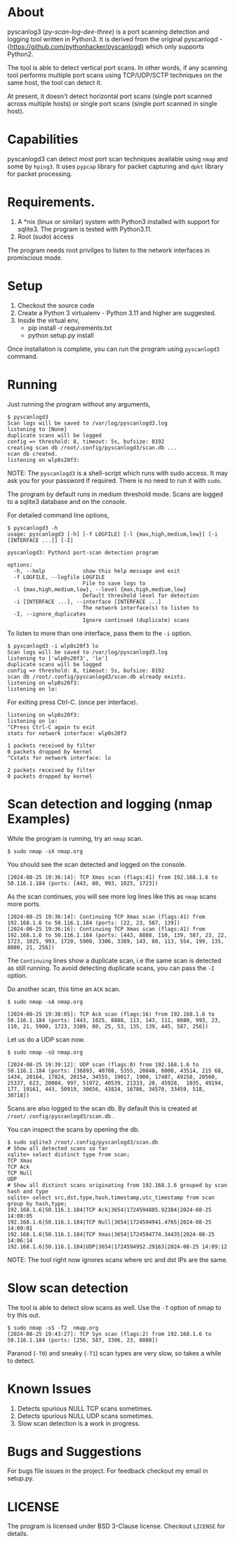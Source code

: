 # About
pyscanlog3 (*py-scan-log-dee-three*) is a port scanning detection and logging tool written in Python3.
It is derived from the original pyscanlogd - {https://github.com/pythonhacker/pyscanlogd} which only
supports Python2.

The tool is able to detect vertical port scans. In other words, if any scanning tool performs
multiple port scans using TCP/UDP/SCTP techniques on the same host, the tool can detect it.

At present, it doesn't detect horizontal port scans (single port scanned across multiple hosts)
or single port scans (single port scanned in single host).

# Capabilities
pyscanlogd3 can detect most port scan techniques available using `nmap` and some by `hping3`. It uses `pypcap` library
for packet capturing and `dpkt` library for packet processing.

# Requirements.

1. A *nix (linux or similar) system with Python3 installed with support for sqlite3. The program is tested with Python3.11.
2. Root (sudo) access

The program needs root privilges to listen to the network interfaces in promiscious mode.

# Setup

1. Checkout the source code
2. Create a Python 3 virtualenv - Python 3.11 and higher are suggested.
3. Inside the virtual env,
    * pip install -r requirements.txt
    * python setup.py install

Once installation is complete, you can run the program using `pyscanlogd3` command.

# Running

Just running the program without any arguments,

	$ pyscanlogd3
	Scan logs will be saved to /var/log/pyscanlogd3.log
	listening to [None]
	duplicate scans will be logged
	config => threshold: 8, timeout: 5s, bufsize: 8192
	creating scan db /root/.config/pyscanlogd3/scan.db ...
	scan db created.
	listening on wlp0s20f3:

NOTE: The `pyscanlogd3` is a shell-script which runs with sudo access. It may ask you for your password if required. There is no need to run it with `sudo`.

The program by default runs in medium threshold mode. Scans are logged to a sqlite3 database and on the console.

For detailed command line options,

	$ pyscanlogd3 -h
	usage: pyscanlogd3 [-h] [-f LOGFILE] [-l {max,high,medium,low}] [-i [INTERFACE ...]] [-I]

	pyscanlogd3: Python3 port-scan detection program

	options:
	  -h, --help            show this help message and exit
	  -f LOGFILE, --logfile LOGFILE
							File to save logs to
	  -l {max,high,medium,low}, --level {max,high,medium,low}
							Default threshold level for detection
	  -i [INTERFACE ...], --interface [INTERFACE ...]
							The network interface(s) to listen to
	  -I, --ignore_duplicates
							Ignore continued (duplicate) scans

To listen to more than one interface, pass them to the `-i` option.

	$ pyscanlogd3 -i wlp0s20f3 lo
	Scan logs will be saved to /var/log/pyscanlogd3.log
	listening to ['wlp0s20f3', 'lo']
	duplicate scans will be logged
	config => threshold: 8, timeout: 5s, bufsize: 8192
	scan db /root/.config/pyscanlogd3/scan.db already exists.
	listening on wlp0s20f3: 
	listening on lo: 

For exiting press Ctrl-C. (once per interface).

	listening on wlp0s20f3: 
	listening on lo: 
	^CPress Ctrl-C again to exit
	stats for network interface: wlp0s20f3

	1 packets received by filter
	0 packets dropped by kernel
	^Cstats for network interface: lo

	2 packets received by filter
	0 packets dropped by kernel

# Scan detection and logging (nmap Examples)

While the program is running, try an `nmap` scan.

	$ sudo nmap -sX nmap.org

You should see the scan detected and logged on the console.

	[2024-08-25 19:36:14]: TCP Xmas scan (flags:41) from 192.168.1.6 to 50.116.1.184 (ports: [443, 80, 993, 1025, 1723])

As the scan continues, you will see more log lines like this as `nmap` scans more ports.

	[2024-08-25 19:36:14]: Continuing TCP Xmas scan (flags:41) from 192.168.1.6 to 50.116.1.184 (ports: [22, 23, 587, 139])
	[2024-08-25 19:36:16]: Continuing TCP Xmas scan (flags:41) from 192.168.1.6 to 50.116.1.184 (ports: [443, 8888, 110, 139, 587, 23, 22, 1723, 1025, 993, 1720, 5900, 3306, 3389, 143, 80, 113, 554, 199, 135, 8080, 21, 256])

The `Continuing` lines show a duplicate scan, i.e the same scan is detected as still running. To avoid detecting duplicate scans, you can pass the `-I` option.

Do another scan, this time an `ACK` scan.

	$ sudo nmap -sA nmap.org

	[2024-08-25 19:38:05]: TCP Ack scan (flags:16) from 192.168.1.6 to 50.116.1.184 (ports: [443, 1025, 8888, 113, 143, 111, 8080, 993, 23, 110, 21, 5900, 1723, 3389, 80, 25, 53, 135, 139, 445, 587, 256])

Let us do a UDP scan now.

	$ sudo nmap -sU nmap.org
	
	[2024-08-25 19:39:12]: UDP scan (flags:0) from 192.168.1.6 to 50.116.1.184 (ports: [36893, 40708, 5355, 20848, 8000, 43514, 215 68, 1434, 20164, 17824, 20154, 34555, 19017, 1900, 17487, 49158, 20560, 25337, 623, 20004, 997, 51972, 40539, 21333, 20, 45928,  1035, 49194, 177, 19161, 443, 50919, 30656, 43824, 16786, 34570, 33459, 518, 30718])

Scans are also logged to the scan db. By default this is created at `/root/.config/pyscanlogd3/scan.db` .

You can inspect the scans by opening the db.

	$ sudo sqlite3 /root/.config/pyscanlogd3/scan.db
	# Show all detected scans so far
	sqlite> select distinct type from scan;
	TCP Xmas
	TCP Ack
	TCP Null
	UDP
	# Show all distinct scans originating from 192.168.1.6 grouped by scan hash and type
	sqlite> select src,dst,type,hash,timestamp,utc_timestamp from scan group by hash,type;
	192.168.1.6|50.116.1.184|TCP Ack|3654|1724594885.92384|2024-08-25 14:08:05
	192.168.1.6|50.116.1.184|TCP Null|3654|1724594941.4765|2024-08-25 14:09:01
	192.168.1.6|50.116.1.184|TCP Xmas|3654|1724594774.34435|2024-08-25 14:06:14
	192.168.1.6|50.116.1.184|UDP|3654|1724594952.29163|2024-08-25 14:09:12

NOTE: The tool right now ignores scans where src and dst IPs are the same. 

# Slow scan detection

The tool is able to detect slow scans as well. Use the `-T` option of nmap to try this out.

	$ sudo nmap -sS -T2  nmap.org
	[2024-08-25 19:43:27]: TCP Syn scan (flags:2) from 192.168.1.6 to 50.116.1.184 (ports: [256, 587, 3306, 23, 8080])

Paranod (`-T0`) and sneaky (`-T1`) scan types are very slow, so takes a while to detect.

# Known Issues

1. Detects spurious NULL TCP scans sometimes.
2. Detects spurious NULL UDP scans sometimes.
3. Slow scan detection is a work in progress.

# Bugs and Suggestions
For bugs file issues in the project. For feedback checkout my email in setup.py.

# LICENSE
The program is licensed under BSD 3-Clause license. Checkout `LICENSE` for details.



